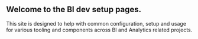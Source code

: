 ## Welcome to the BI dev setup pages.

This site is designed to help with common configuration, setup and usage for various tooling and components across BI and Analytics related projects.

